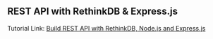 ## REST API with RethinkDB & Express.js
Tutorial Link: [Build REST API with RethinkDB, Node.js and Express.js](https://shouts.dev/build-rest-api-with-rethinkdb-nodejs-and-expressjs)
